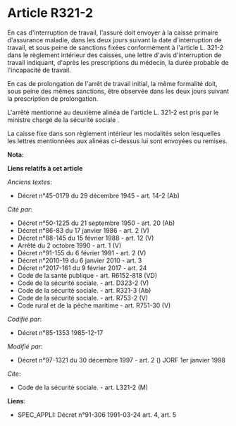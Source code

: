 # Article R321-2

En cas d'interruption de travail, l'assuré doit envoyer à la caisse primaire d'assurance maladie, dans les deux jours suivant
la date d'interruption de travail, et sous peine de sanctions fixées conformément à l'article L. 321-2 dans le règlement
intérieur des caisses, une lettre d'avis d'interruption de travail indiquant, d'après les prescriptions du médecin, la durée
probable de l'incapacité de travail. 

En cas de prolongation de l'arrêt de travail initial, la même formalité doit, sous peine des mêmes sanctions, être observée
dans les deux jours suivant la prescription de prolongation. 

L'arrêté mentionné au deuxième alinéa de l'article L. 321-2 est pris par le ministre chargé de la sécurité sociale    . 

La caisse fixe dans son règlement intérieur les modalités selon lesquelles les lettres mentionnées aux alinéas ci-dessus lui
sont envoyées ou remises.

**Nota:**



**Liens relatifs à cet article**

_Anciens textes_:

  - Décret n°45-0179 du 29 décembre 1945 - art. 14-2 (Ab)

_Cité par_:

  - Décret n°50-1225 du 21 septembre 1950 - art. 20 (Ab)
  - Décret n°86-83 du 17 janvier 1986 - art. 2 (V)
  - Décret n°88-145 du 15 février 1988 - art. 12 (V)
  - Arrêté du 2 octobre 1990 - art. 1 (V)
  - Décret n°91-155 du 6 février 1991 - art. 2 (V)
  - Décret n°2010-19 du 6 janvier 2010 - art. 3
  - Décret n°2017-161 du 9 février 2017 - art. 24
  - Code de la santé publique - art. R6152-818 (VD)
  - Code de la sécurité sociale. - art. D323-2 (V)
  - Code de la sécurité sociale. - art. R321-3 (Ab)
  - Code de la sécurité sociale. - art. R753-2 (V)
  - Code rural et de la pêche maritime - art. R751-30 (V)

_Codifié par_:

  - Décret n°85-1353 1985-12-17

_Modifié par_:

  - Décret n°97-1321 du 30 décembre 1997 - art. 2 () JORF 1er janvier 1998

_Cite_:

  - Code de la sécurité sociale. - art. L321-2 (M)

**Liens**:

  - SPEC_APPLI: Décret n°91-306 1991-03-24 art. 4, art. 5

